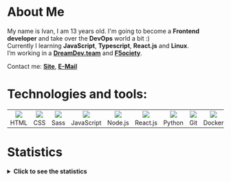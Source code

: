 # About Me
My name is Ivan, I am 13 years old. I'm going to become a **Frontend developer** and take over the **DevOps** world a bit :)  
Currently I learning **JavaScript**, **Typescript**, **React.js** and **Linux**.  
I’m working in a [**DreamDev.team**](https://github.com/dreamdevTeamX) and [**F5ociety**](https://github.com/f5ociety).

Contact me: [**Site**](https://seryibaran.github.io/), [**E-Mail**](mailto:seryibaranminepy@yandex.ru)

# Technologies and tools:
<table style="border-size:0px">
  <tr>
    <td style="border: none;" width="90" align="center"><a href="https://developer.mozilla.org/docs/Web/HTML"><img src="https://cdn.iconscout.com/icon/free/png-64/html-1175208.png"></a>HTML</td>
    <td style="border: none;" width="90" align="center"><a href="https://developer.mozilla.org/docs/Web/CSS"><img src="https://cdn.iconscout.com/icon/free/png-64/css-1175237.png"></a>CSS</td>
    <td style="border: none;" width="90" align="center"><a href="https://sass-lang.com/"><img src="https://cdn.iconscout.com/icon/free/png-64/sass-226054.png"></a>Sass</td>
    <td style="border: none;" width="90" align="center"><a href="https://developer.mozilla.org/docs/Web/JavaScript"><img src="https://cdn.iconscout.com/icon/free/png-64/js-3029998.png"></a>JavaScript</td>
    <td style="border: none;" width="90" align="center"><a href="https://nodejs.org"><img src="https://cdn.iconscout.com/icon/free/png-64/node-js-1174925.png"></a>Node.js</td>
    <td style="border: none;" width="90" align="center"><a href="https://reactjs.org/"><img src="https://cdn.iconscout.com/icon/free/png-64/react-282599.png"></a>React.js</td>
    <td style="border: none;" width="90" align="center"><a href="https://www.python.org/"><img src="https://cdn.iconscout.com/icon/free/png-64/python-2-226051.png"></a>Python</td>
    <td style="border: none;" width="90" align="center"><a href="https://git-scm.com/"><img src="https://cdn.iconscout.com/icon/free/png-64/git-225996.png"></a>Git</td>
    <td style="border: none;" width="90" align="center"><a href="https://www.docker.com/"><img src="https://cdn.iconscout.com/icon/free/png-64/docker-2944835.png"></a>Docker</td>
    <td style="border: none;" width="90" align="center"><a href="https://www.kernel.org/"><img src="https://cdn.iconscout.com/icon/free/png-64/linux-1174928.png"></a>Linux</td>
  </tr>
</table>

# Statistics
<details>
  <summary><b>Click to see the statistics</b></summary>

  [![SeryiBaran's wakatime stats](https://github-readme-stats.vercel.app/api/wakatime?username=SeryiBaran)](https://github.com/anuraghazra/github-readme-stats)
  [![](https://raw.githubusercontent.com/SeryiBaran/seryibaran/master/profile-summary-card-output/monokai/0-profile-details.svg)](https://github.com/vn7n24fzkq/github-profile-summary-cards)
  [![](https://raw.githubusercontent.com/SeryiBaran/seryibaran/master/profile-summary-card-output/monokai/1-repos-per-language.svg)](https://github.com/vn7n24fzkq/github-profile-summary-cards)
  [![](https://raw.githubusercontent.com/SeryiBaran/seryibaran/master/profile-summary-card-output/monokai/3-stats.svg)](https://github.com/vn7n24fzkq/github-profile-summary-cards)

</details>
